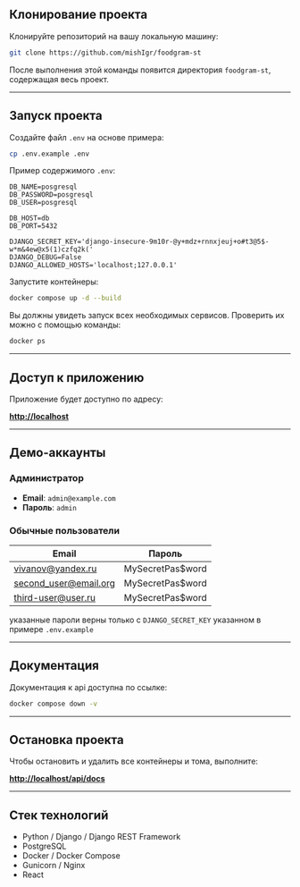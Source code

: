 ## Клонирование проекта

Клонируйте репозиторий на вашу локальную машину:

```sh
git clone https://github.com/mishIgr/foodgram-st
````

После выполнения этой команды появится директория `foodgram-st`, содержащая весь проект.

---

## Запуск проекта

Создайте файл `.env` на основе примера:

```sh
cp .env.example .env
```

Пример содержимого `.env`:

```env
DB_NAME=posgresql
DB_PASSWORD=posgresql
DB_USER=posgresql

DB_HOST=db
DB_PORT=5432

DJANGO_SECRET_KEY='django-insecure-9m10r-@y+mdz+rnnxjeuj+o#t3@5$-w*m&4ew@x5(1)czfq2k('
DJANGO_DEBUG=False
DJANGO_ALLOWED_HOSTS='localhost;127.0.0.1'
```

Запустите контейнеры:

```sh
docker compose up -d --build
```

Вы должны увидеть запуск всех необходимых сервисов. Проверить их можно с помощью команды:

```sh
docker ps
```

---

## Доступ к приложению

Приложение будет доступно по адресу:

**[http://localhost](http://localhost)**

---

## Демо-аккаунты

### Администратор

* **Email**: `admin@example.com`
* **Пароль**: `admin`

### Обычные пользователи

| Email                                                 | Пароль           |
| ----------------------------------------------------- | ---------------- |
| [vivanov@yandex.ru](mailto:vivanov@yandex.ru)         | MySecretPas$word |
| [second_user@email.org](mailto:second_user@email.org) | MySecretPas$word |
| [third-user@user.ru](mailto:nikitos@gmail.com)        | MySecretPas$word |


указанные пароли верны только с `DJANGO_SECRET_KEY` указанном в примере `.env.example` 

---

##  Документация

Документация к api доступна по ссылке:

```sh
docker compose down -v
```

---

##  Остановка проекта

Чтобы остановить и удалить все контейнеры и тома, выполните:

**[http://localhost/api/docs](http://localhost/api/docs)**

---

## Стек технологий

* Python / Django / Django REST Framework
* PostgreSQL
* Docker / Docker Compose
* Gunicorn / Nginx
* React
